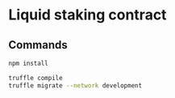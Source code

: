 # Liquid staking contract

## Commands

```bash
npm install
```

```bash
truffle compile
truffle migrate --network development
```